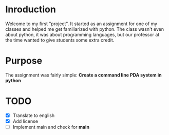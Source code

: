 
# Inroduction

Welcome to my first "project". It started as an assignment for one of my classes and helped me get familiarized with python. The class wasn't even about python, it was about programming languages, but our professor at the time wanted to give students some extra credit.

# Purpose

The assignment was fairly simple: **Create a command line PDA system in python**


# TODO
- [x] Translate to english
- [x] Add license
- [ ] Implement main and check for __main__